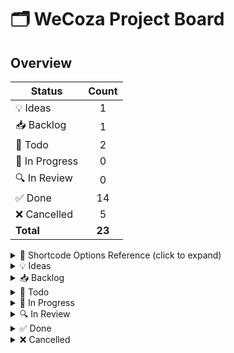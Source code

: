 # 🗂 WeCoza Project Board

## Overview

| Status        | Count |
|---------------|:-----:|
| 💡 Ideas      |   1   |
| 📥 Backlog    |   1   |
| 📝 Todo       |   2   |
| 🚧 In Progress|   0   |
| 🔍 In Review  |   0   |
| ✅ Done       |  14   |
| ❌ Cancelled  |   5   |
| **Total**     | **23** |

<details> <summary>📖 Shortcode Options Reference (click to expand)</summary>
## Shortcode Options Reference

| Field / Command      | Purpose                                           | Accepted Values / Format                                                      |
|----------------------|---------------------------------------------------|--------------------------------------------------------------------------------|
| `(TK)`               | File reference – targets **project‑planning.md**  | —                                                                              |
| **Task IDs**         | Specify which task(s) to act on                   | One or more comma‑separated IDs, e.g. `WEC‑30` or `WEC‑30,WEC‑28`              |
| `status=`            | Change a task’s status                            | `Ideas` · `Backlog` · `Todo` · `InProgress` · `InReview` · `Done` · `Cancelled` |
| `priority=`          | Set a task’s priority                             | `Urgent` · `High` · `Medium` · `Low` · `None`                                   |
| `labels=`            | (Over)write a task’s labels                       | Comma‑separated labels, e.g. `Bug,Feature,UX`                                  |
| `comment=`           | Append a comment or summary                       | Freeform string (in quotes if it contains spaces)                             |
| `add-subtask=`       | Add a new sub‑task under the task                  | Sub‑task description                                                           |
| `screenshot=`        | Attach an image URL                               | Any valid URL                                                                  |
| `(new <ID>)`         | Create a brand‑new task with the next sequential ID | e.g. `(TK)(new WEC‑23) title="..." status=Ideas priority=Medium`              |
| `delete`             | Remove the specified task(s)                      | —                                                                              |
| `(overview)`         | Emit the status‑count summary table               | —                                                                              |
</details>


<details>
<summary>💡 Ideas</summary>

- [ ] **WEC-18 – Batch Learner Management** _(Priority: High)_
    - Description: Allow users to add multiple learners at once from a pre-defined list or template.
      Proposed solution: Add a “Select All” option and batch processing.



</details>

<details>
<summary>📥 Backlog</summary>

- [ ] **WEC-32 – Verification issue** _(Priority: Urgent)_
    - Description: ![image.png](https://uploads.linear.app/650f44…4277b7d4-59c7-4238-8b9d-0f3174f24547)
      Under Class Learners section, when I “Select Learners” and add at least one learner, even though I have selected several.

</details>

<details>
<summary>📝 Todo</summary>

- [ ] **WEC-25 – Drag-and-Drop Exception Date Management** _(Priority: Medium)_
    - Description: Allow users to add exception dates by clicking directly on the calendar rather than using the full form.

- [ ] **WEC-31 – Stepped Workflow for Classes** _(Priority: No priority)_
    - Description: Instead of displaying the whole (full) form, break it into steps for better UX.

</details>

<details>
<summary>🚧 In Progress</summary>

_No tasks_

</details>

<details>
<summary>🔍 In Review</summary>

_No tasks_

</details>

<details>
<summary>✅ Done</summary>

- [ ] **WEC-28 – Calendar Export Integration** _(Priority: Medium)_
    - Description: Add functionality to export class schedules to external calendar applications.
      Proposed Solution: Implement iCalendar (.ics) export functionality for bulk export of class schedules with Google Calendar compatibility.

- [ ] **WEC-27 – Class Conflict Detection** _(Priority: Urgent)_
    - Description: Implement a system to detect and warn about potential conflicts when scheduling classes.
      Proposed Solution: Add conflict‑detection logic that checks for overlapping schedules with the same learners, agents, or resources.

- [ ] **WEC-21 – Verification issue** _(Priority: Urgent)_
    - Description: ![image.png](https://uploads.linear.app/650f44…0f3174f24547)
      Under Class Learners section, when I “Select Learners” nothing happens even though learners are selected.

- [ ] **WEC-17 – Improved Calendar Visualization** _(Priority: High)_
    - Description: Enhance the calendar visualization with better visual indicators and responsive layout.

- [ ] **WEC-19 – Advanced Validation Feedback** _(Priority: Urgent)_
    - Description: Provide more detailed and user‑friendly validation error messages with clear visual cues.

- [ ] **WEC-11 – Exception Dates Recalculation** _(Priority: High)_
    - Description: When exception dates are added or removed, the system correctly recalculates recurring schedules.

- [ ] **WEC-24 – This solution makes no sense, as we need to find a way to view attachments and use it inside of “Augment” not the actual WP project** _(Priority: Urgent)_
    - Description: ## Problem
      We need a way to view Linear attachments directly from Augment, not the WP dashboard, and leverage a set of tools for that.

- [ ] **WEC-23 – Page SC** _(Priority: No priority)_
    - Description: ![Screenshot from 2025-04-21 18-03-39.png](https://uploads.linear.app/…)
      Summary of changes in the Page SC component.

- [ ] **WEC-20 – Verification issue** _(Priority: Urgent)_
    - Description: ![image.png](https://uploads.linear.app/650f44…0f3174f24547)
      Under Class Learners section, the update function was not firing correctly.

- [ ] **WEC-15 – Form Validation on Submit** _(Priority: High)_
    - Description: Form validation may still show errors for fields that are actually valid.

- [ ] **WEC-14 – Calendar Text Readability** _(Priority: High)_
    - Description: Text on calendar entries is difficult to read due to poor contrast; fixed by ensuring white text on colored backgrounds.

- [ ] **WEC-13 – Exam Learners Selection Issues** _(Priority: Urgent)_
    - Description: Similar to the class‑learners issue, users receive error notifications about incomplete exam learner selection even when learners are selected.

- [ ] **WEC-12 – Class Learners Selection Issues** _(Priority: Urgent)_
    - Description: Users receive error notifications about incomplete learner selection even when learners have been added.

- [ ] **WEC-10 – Day of Week Restriction** _(Priority: Urgent)_
    - Description: When a day of the week is selected (e.g., Tuesday), ensure consistency between the selected day and the actual date.

</details>

<details>
<summary>❌ Cancelled</summary>

- [ ] **WEC-16 – Calendar Initialization in Tabs** _(Priority: High)_
    - Description: Calendar may not initialize properly when switching tabs.

- [ ] **WEC-22 – Calendar Initialization in Tabs** _(Priority: High)_
    - Description: The calendar doesn’t initialize properly when embedded in certain contexts.

- [ ] **WEC-26 – Recurring Schedule Templates** _(Priority: High)_
    - Description: Allow users to save and reuse common recurring schedule templates.

- [ ] **WEC-29 – Multi-View Calendar Options** _(Priority: High)_
    - Description: Enhance the calendar with additional view options (day, week, month).

- [ ] **WEC-30 – Bulk Class Operations** _(Priority: High)_
    - Description: Add functionality for performing operations on multiple classes at once.

</details>
